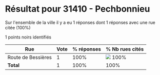 # Résultat pour 31410 - Pechbonnieu

Sur l'ensemble de la ville il y a eu 1 réponses dont 1 réponses avec une rue citée (100%)

1 points noirs identifiés

| Rue | Vote | % réponses | % Nb rues cités|
|-----|------|------------|----------------|
| Route de Bessières | 1 | 100% | <img src="../../img/bar_100.gif" />&nbsp;100%|
| **Total** | 1 | 100% | 100%|
